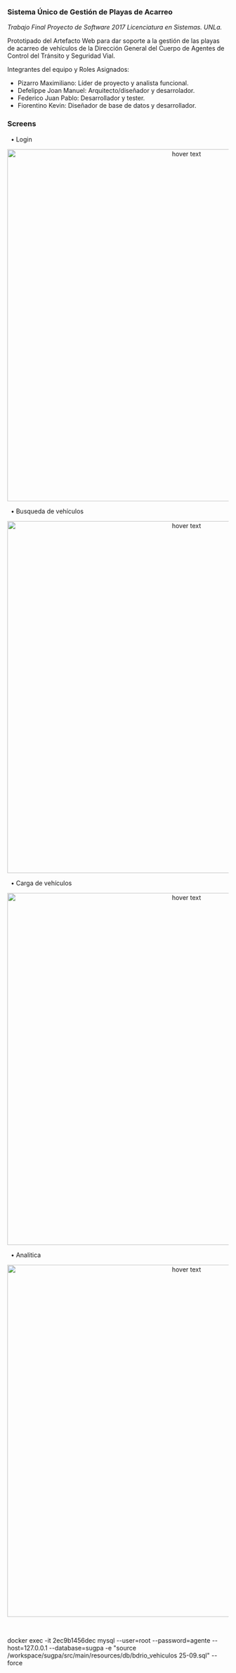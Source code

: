### Sistema Único de Gestión de Playas de Acarreo 

*Trabajo Final Proyecto de Software 2017 Licenciatura en Sistemas. UNLa.*

Prototipado del Artefacto Web para dar soporte a la gestión de las playas de acarreo de vehículos 
de la Dirección General del Cuerpo de Agentes de Control del Tránsito y Seguridad Vial.

Integrantes del equipo y Roles Asignados:
- Pizarro Maximiliano: Líder de proyecto y analista funcional.
- Defelippe Joan Manuel: Arquitecto/diseñador y desarrolador.
- Federico Juan Pablo: Desarrollador y tester.
- Fiorentino Kevin: Diseñador de base de datos y desarrollador.
&nbsp;

### Screens
&nbsp;
• Login
&nbsp;
<p align="center">
  <img src="https://raw.githubusercontent.com/maximilianoPizarro/sugpa/master/screensMaqueta/1 - Iniciar sesión.jpg" width="800" title="hover text">
</p>  
&nbsp;
• Busqueda de vehículos
&nbsp;
<p align="center">
  <img src="https://raw.githubusercontent.com/maximilianoPizarro/sugpa/master/screensMaqueta/10 - Buscar vehículo.png" width="800" title="hover text">
</p>  
&nbsp;
• Carga de vehículos
&nbsp;
<p align="center">
  <img src="https://raw.githubusercontent.com/maximilianoPizarro/sugpa/master/screensMaqueta/11 - Ingresar vehículo.jpg" width="800" title="hover text">
</p>  
&nbsp;
• Analitica 
&nbsp;
<p align="center">
  <img src="https://raw.githubusercontent.com/maximilianoPizarro/sugpa/master/screensMaqueta/3 - Bienvenido direccion 1.jpg" width="800" title="hover text">
</p>  
&nbsp;


docker exec -it 2ec9b1456dec mysql --user=root --password=agente --host=127.0.0.1 --database=sugpa -e "source /workspace/sugpa/src/main/resources/db/bdrio_vehiculos 25-09.sql" --force